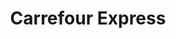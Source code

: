 ---
title: "Carrefour Express"
url: /valladolid/carrefour-express-plaza-de-la-libertad/
shop: comodidad
---